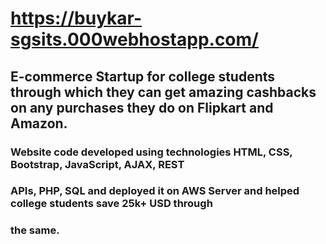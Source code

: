 #  https://buykar-sgsits.000webhostapp.com/

## E-commerce Startup for college students through which they can get amazing cashbacks on any purchases they do on Flipkart and Amazon.


### Website code developed using technologies HTML, CSS, Bootstrap, JavaScript, AJAX, REST
### APIs, PHP, SQL and deployed it on AWS Server and helped college students save 25k+ USD through
### the same.
